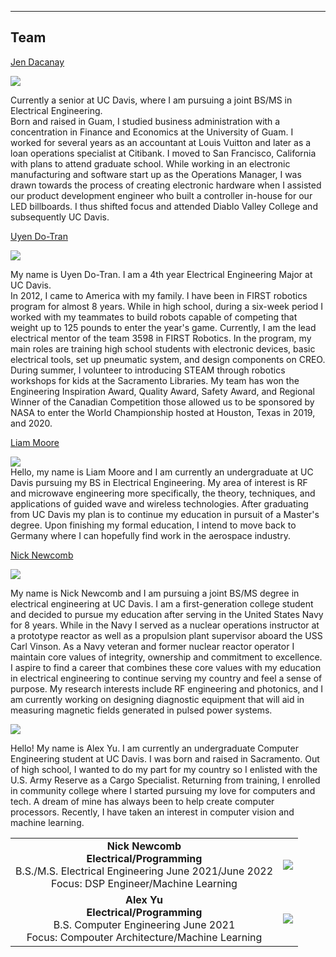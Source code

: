 ___
## Team

[Jen Dacanay](Jen.md)<br/>

![](images/JenBioPic.png)

Currently a senior at UC Davis, where I am pursuing a joint BS/MS in Electrical Engineering.  
Born and raised in Guam, I studied business administration with a concentration in Finance and Economics at the University of Guam. I worked for several years as an accountant at Louis Vuitton and later as a loan operations specialist at Citibank. I moved to San Francisco, California with plans to attend graduate school. While working in an electronic manufacturing and software start up as the Operations Manager, I was drawn towards the process of creating electronic hardware when I assisted our product development engineer who built a controller in-house for our LED billboards. I thus shifted focus and attended Diablo Valley College and subsequently UC Davis. 

[Uyen Do-Tran](Uyen.md)<br/>

![](images/UyenBioPic.png)

My name is Uyen Do-Tran. I am a 4th year Electrical Engineering Major at UC Davis.  
In 2012, I came to America with my family. I have been in FIRST robotics program for almost 8 years. While in high school, during a six-week period I worked with my teammates to build robots capable of competing that weight up to 125 pounds to enter the year's game. Currently, I am the lead electrical mentor of the team 3598 in FIRST Robotics. In the program, my main roles are training high school students with electronic devices, basic electrical tools, set up pneumatic system, and design components on CREO. During summer, I volunteer to introducing STEAM through robotics workshops for kids at the Sacramento Libraries. My team has won the Engineering Inspiration Award, Quality Award, Safety Award, and  Regional Winner of the Canadian Competition those allowed us to be sponsored by NASA to enter the World Championship hosted at Houston, Texas in 2019, and 2020.  

[Liam Moore](Liam.md)<br/>

![](images/LiamBioPic.jpeg)<br/>
Hello, my name is Liam Moore and I am currently an undergraduate at UC Davis pursuing my BS in Electrical Engineering. My area of interest is RF and microwave engineering more specifically, the theory, techniques, and applications of guided wave and wireless technologies. After graduating from UC Davis my plan is to continue my education in pursuit of a Master's degree. Upon finishing my formal education, I intend to move back to Germany where I can hopefully find work in the aerospace industry. 

[Nick Newcomb](Nick.md)<br/>

![](images/NickBioPic.jpg)

My name is Nick Newcomb and I am pursuing a joint BS/MS degree in electrical engineering at UC Davis. I am a first-generation college student and decided to pursue my education after serving in the United States Navy for 8 years. While in the Navy I served as a nuclear operations instructor at a prototype reactor as well as a propulsion plant supervisor aboard the USS Carl Vinson. As a Navy veteran and former nuclear reactor operator I maintain core values of integrity, ownership and commitment to excellence. I aspire to find a career that combines these core values with my education in electrical engineering to continue serving my country and feel a sense of purpose. My research interests include RF engineering and photonics, and I am currently working on designing diagnostic equipment that will aid in measuring magnetic fields generated in pulsed power systems. 

![](images/AlexBioPic.jpg)

Hello! My name is Alex Yu. I am currently an undergraduate Computer Engineering student at UC Davis. I was born and raised in Sacramento. Out of high school, I wanted to do my part for my country so I enlisted with the U.S. Army Reserve as a Cargo Specialist. Returning from training, I enrolled in community college where I started pursuing my love for computers and tech. A dream of mine has always been to help create computer processors. Recently, I have taken an interest in computer vision and machine learning. 

| | |
|:---------------------------------------------------------:|:---------------------------------------------------:|
|**Nick Newcomb** <br/> **Electrical/Programming** <br/> B.S./M.S. Electrical Engineering June 2021/June 2022 <br/> Focus: DSP Engineer/Machine Learning <br/> | ![](images/NickBioPic.jpg) |
|**Alex Yu** <br/> **Electrical/Programming** <br/> B.S. Computer Engineering June 2021<br/> Focus: Compouter Architecture/Machine Learning <br/> | ![](images/AlexBioPic.jpg) |

